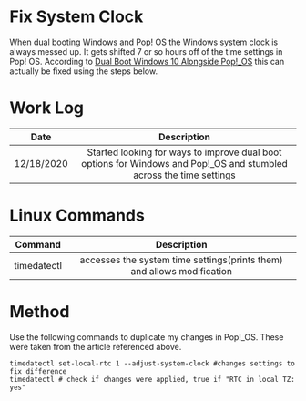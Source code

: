 # Fix System Clock
When dual booting Windows and Pop! OS the Windows system clock is always messed up. It gets shifted 7 or so hours off of the time settings in Pop! OS. According to [Dual Boot Windows 10 Alongside Pop!_OS](https://support.system76.com/articles/dual-booting/) this can actually be fixed using the steps below.

# Work Log
| Date       | Description |
| :--------: | :---------: |
| 12/18/2020 | Started looking for ways to improve dual boot options for Windows and Pop!_OS and stumbled across the time settings |

# Linux Commands
| Command | Description |
| :---:   | :---:       |
| timedatectl | accesses the system time settings(prints them) and allows modification |

# Method
Use the following commands to duplicate my changes in Pop!_OS. These were taken from the article referenced above.

	timedatectl set-local-rtc 1 --adjust-system-clock #changes settings to fix difference
	timedatectl # check if changes were applied, true if "RTC in local TZ: yes"

